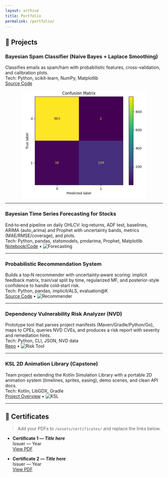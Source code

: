 ```yaml
---
layout: archive
title: Portfolio
permalink: /portfolio/
---
```


## 🔧 Projects

### Bayesian Spam Classifier (Naive Bayes + Laplace Smoothing)
Classifies emails as spam/ham with probabilistic features, cross-validation, and calibration plots.  
Tech: Python, scikit-learn, NumPy, Matplotlib  
[Source Code](https://github.com/edtenorio/Spam-Classifier)

<p align="center">
  <img src="/images/spam-bayes.jpeg" alt="Spam Project" width="400">
</p>


---

### Bayesian Time Series Forecasting for Stocks
End‑to‑end pipeline on daily OHLCV: log‑returns, ADF test, baselines, ARIMA (auto_arima) and Prophet with uncertainty bands, metrics (MAE/RMSE/coverage), and plots.  
Tech: Python, pandas, statsmodels, pmdarima, Prophet, Matplotlib  
[Notebook/Code](https://github.com/edtenorio) • ![Forecasting](/images/projects/bayesian-ts.png)

---

### Probabilistic Recommendation System
Builds a top‑N recommender with uncertainty‑aware scoring: implicit feedback matrix, train/val split by time, regularized MF, and posterior-style confidence to handle cold‑start risk.  
Tech: Python, pandas, implicit/ALS, evaluation@K  
[Source Code](https://github.com/edtenorio) • ![Recommender](/images/projects/recsys.png)

---

### Dependency Vulnerability Risk Analyzer (NVD)
Prototype tool that parses project manifests (Maven/Gradle/Python/Go), maps to CPEs, queries NVD CVEs, and produces a risk report with severity and remediation hints.  
Tech: Python, CLI, JSON, NVD data  
[Repo](https://github.com/edtenorio) • ![Risk Tool](/images/projects/deps-risk.png)

---

### KSL 2D Animation Library (Capstone)
Team project extending the Kotlin Simulation Library with a portable 2D animation system (timelines, sprites, easing), demo scenes, and clean API docs.  
Tech: Kotlin, LibGDX, Gradle  
[Project Overview](https://github.com/edtenorio) • ![KSL](/images/projects/ksl-2d.png)

---

## 📜 Certificates

> Add your PDFs to `/assets/certificates/` and replace the links below.

- **Certificate 1 — _Title here_**  
  Issuer — Year  
  [View PDF](/assets/certificates/certificate-1.pdf)

- **Certificate 2 — _Title here_**  
  Issuer — Year  
  [View PDF](/assets/certificates/certificate-2.pdf)

